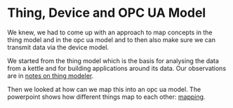 # Thing, Device and OPC UA Model

We knew, we had to come up with an approach to map concepts in the thing model and in the opc ua model and to then also make sure we can transmit data via the device model.

We started from the thing model which is the basis for analysing the data from a kettle and for building applications around its data.  Our observations are in [notes on thing modeler](note_on_thing_modeler.md).

Then we looked at how can we map this into an opc ua model. The powerpoint shows how different things map to each other: [mapping](Data_modeling_across_Components.pptx).

